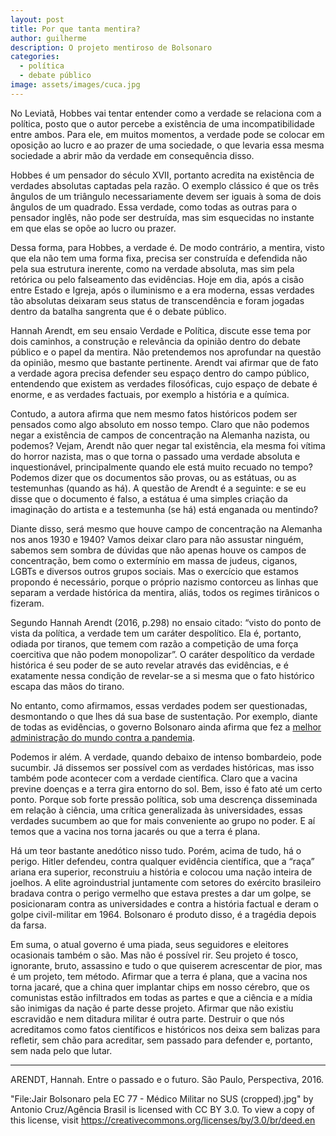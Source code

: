 ```yaml
---
layout: post
title: Por que tanta mentira?
author: guilherme
description: O projeto mentiroso de Bolsonaro
categories:
  - política
  - debate público
image: assets/images/cuca.jpg
---
```


No Leviatã, Hobbes vai tentar entender como a verdade se relaciona com a política, posto que o autor percebe a existência de uma incompatibilidade entre ambos. Para ele, em muitos momentos, a verdade pode se colocar em oposição ao lucro e ao prazer de uma sociedade, o que levaria essa mesma sociedade a abrir mão da verdade em consequência disso.

Hobbes é um pensador do século XVII, portanto acredita na existência de verdades absolutas captadas pela razão. O exemplo clássico é que os três ângulos de um triângulo necessariamente devem ser iguais à soma de dois ângulos de um quadrado. Essa verdade, como todas as outras para o pensador inglês, não pode ser destruída, mas sim esquecidas no instante em que elas se opõe ao lucro ou prazer.

Dessa forma, para Hobbes, a verdade é. De modo contrário, a mentira, visto que ela não tem uma forma fixa, precisa ser construída e defendida não pela sua estrutura inerente, como na verdade absoluta, mas sim pela retórica ou pelo falseamento das evidências. Hoje em dia, após a cisão entre Estado e Igreja, após o iluminismo e a era moderna, essas verdades tão absolutas deixaram seus status de transcendência e foram jogadas dentro da batalha sangrenta que é o debate público.

Hannah Arendt, em seu ensaio Verdade e Política, discute esse tema por dois caminhos, a construção e relevância da opinião dentro do debate público e o papel da mentira. Não pretendemos nos aprofundar na questão da opinião, mesmo que bastante pertinente. Arendt vai afirmar que de fato a verdade agora precisa defender seu espaço dentro do campo público, entendendo que existem as verdades filosóficas, cujo espaço de debate é enorme, e as verdades factuais, por exemplo a história e a química.

Contudo, a autora afirma que nem mesmo fatos históricos podem ser pensados como algo absoluto em nosso tempo. Claro que não podemos negar a existência de campos de concentração na Alemanha nazista, ou podemos? Vejam, Arendt não quer negar tal existência, ela mesma foi vítima do horror nazista, mas o que torna o passado uma verdade absoluta e inquestionável, principalmente quando ele está muito recuado no tempo? Podemos dizer que os documentos são provas, ou as estátuas, ou as testemunhas (quando as há). A questão de Arendt é a seguinte: e se eu disse que o documento é falso, a estátua é uma simples criação da imaginação do artista e a testemunha (se há) está enganada ou mentindo?

Diante disso, será mesmo que houve campo de concentração na Alemanha nos anos 1930 e 1940? Vamos deixar claro para não assustar ninguém, sabemos sem sombra de dúvidas que não apenas houve os campos de concentração, bem como o extermínio em massa de judeus, ciganos, LGBTs e diversos outros grupos sociais. Mas o exercício que estamos propondo é necessário, porque o próprio nazismo contorceu as linhas que separam a verdade histórica da mentira, aliás, todos os regimes tirânicos o fizeram.

Segundo Hannah Arendt (2016, p.298) no ensaio citado: “visto do ponto de vista da política, a verdade tem um caráter despolítico. Ela é, portanto, odiada por tiranos, que temem com razão a competição de uma força coercitiva que não podem monopolizar”. O caráter despolítico da verdade histórica é seu poder de se auto revelar através das evidências, e é exatamente nessa condição de revelar-se a si mesma que o fato histórico escapa das mãos do tirano.

No entanto, como afirmamos, essas verdades podem ser questionadas, desmontando o que lhes dá sua base de sustentação. Por exemplo, diante de todas as evidências, o governo Bolsonaro ainda afirma que fez a [melhor administração do mundo contra a pandemia](https://www.poder360.com.br/coronavirus/bolsonaro-diz-que-nao-viu-governo-mais-eficaz-que-o-brasileiro-na-pandemia/).

Podemos ir além. A verdade, quando debaixo de intenso bombardeio, pode sucumbir. Já dissemos ser possível com as verdades históricas, mas isso também pode acontecer com a verdade científica. Claro que a vacina previne doenças e a terra gira entorno do sol. Bem, isso é fato até um certo ponto. Porque sob forte pressão política, sob uma descrença disseminada em relação à ciência, uma crítica generalizada às universidades, essas verdades sucumbem ao que for mais conveniente ao grupo no poder. E aí temos que a vacina nos torna jacarés ou que a terra é plana.

Há um teor bastante anedótico nisso tudo. Porém, acima de tudo, há o perigo. Hitler defendeu, contra qualquer evidência científica, que a “raça” ariana era superior, reconstruiu a história e colocou uma nação inteira de joelhos. A elite agroindustrial juntamente com setores do exército brasileiro bradava contra o perigo vermelho que estava prestes a dar um golpe, se posicionaram contra as universidades e contra a história factual e deram o golpe civil-militar em 1964. Bolsonaro é produto disso, é a tragédia depois da farsa.

Em suma, o atual governo é uma piada, seus seguidores e eleitores ocasionais também o são. Mas não é possível rir. Seu projeto é tosco, ignorante, bruto, assassino e tudo o que quiserem acrescentar de pior, mas é um projeto, tem método. Afirmar que a terra é plana, que a vacina nos torna jacaré, que a china quer implantar chips em nosso cérebro, que os comunistas estão infiltrados em todas as partes e que a ciência e a mídia são inimigas da nação é parte desse projeto. Afirmar que não existiu escravidão e nem ditadura militar é outra parte. Destruir o que nós acreditamos como fatos científicos e históricos nos deixa sem balizas para refletir, sem chão para acreditar, sem passado para defender e, portanto, sem nada pelo que lutar.

---

ARENDT, Hannah. Entre o passado e o futuro. São Paulo, Perspectiva, 2016.

"File:Jair Bolsonaro pela EC 77 - Médico Militar no SUS (cropped).jpg" by Antonio Cruz/Agência Brasil is licensed with CC BY 3.0. To view a copy of this license, visit https://creativecommons.org/licenses/by/3.0/br/deed.en
